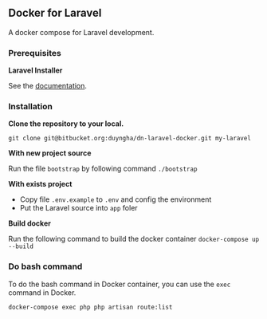 ## Docker for Laravel
A docker compose for Laravel development.

### Prerequisites

**Laravel Installer**

See the [documentation](https://laravel.com/docs/5.8/installation).

### Installation

**Clone the repository to your local.**

`git clone git@bitbucket.org:duyngha/dn-laravel-docker.git my-laravel`

**With new project source**

Run the file `bootstrap` by following command `./bootstrap`

**With exists project**

- Copy file `.env.example` to `.env` and config the environment
- Put the Laravel source into `app` foler

**Build docker**

Run the following command to build the docker container
`docker-compose up --build`

### Do bash command

To do the bash command in Docker container, you can use the `exec` command in Docker.

`docker-compose exec php php artisan route:list`
